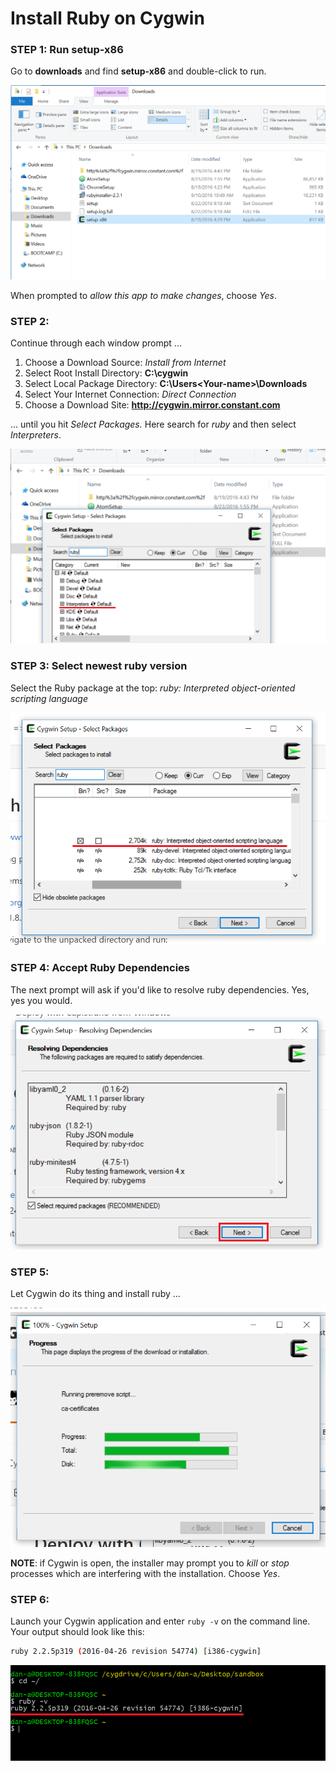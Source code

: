 # Install Ruby on Cygwin

### STEP 1: Run **setup-x86**
Go to **downloads** and find **setup-x86** and double-click to run.

![cygwin-setup-x86.png](img/cygwin-setup-x86.png)

When prompted to _allow this app to make changes_, choose _Yes_.

### STEP 2:
Continue through each window prompt ...  

1. Choose a Download Source: _Install from Internet_
2. Select Root Install Directory: **C:\cygwin**
3. Select Local Package Directory: **C:\Users\<Your-name>\Downloads**
4. Select Your Internet Connection: _Direct Connection_
5. Choose a Download Site: **http://cygwin.mirror.constant.com**

 ... until you hit _Select Packages._ Here search for _ruby_ and then select _Interpreters_.  

 ![cygwin-interpreters-ruby](img/cygwin-1-interpreters.png)

### STEP 3: Select newest ruby version
Select the Ruby package at the top: _ruby: Interpreted object-oriented scripting language_

![cygwin-choose-latest-ruby](img/cygwin-2-choose-ruby.png)

### STEP 4: Accept Ruby Dependencies

The next prompt will ask if you'd like to resolve ruby dependencies. Yes, yes you would.

![resolve-ruby-dependencies](img/cygwin-3-accept-dependencies.png)

### STEP 5:

Let Cygwin do its thing and install ruby ...

![ruby-installing](img/cygwin-4-install.png)

**NOTE**: if Cygwin is open, the installer may prompt you to _kill_ or _stop_ processes which are interfering with the installation. Choose _Yes_.

### STEP 6:

Launch your Cygwin application and enter `ruby -v` on the command line. Your output should look like this:

```bash
ruby 2.2.5p319 (2016-04-26 revision 54774) [i386-cygwin]
```

![verify-ruby-install](img/cygwin-5-verify-install.png)
